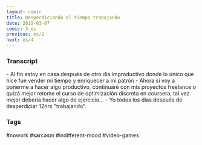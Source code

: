 ```yaml
---
layout: comic
title: Desperdiciando el tiempo trabajando
date: 2019-03-07
comic: 3_es
previous: es/2
next: es/4
---
```


<h3>Transcript</h3>
<p>
    - Al fin estoy en casa después de otro día improductivo donde lo único que hice fue vender mi tiempo y enriquecer a mi patrón
    - Ahora sí voy a ponerme a hacer algo productivo, continuaré con mis proyectos freelance o quizá mejor retome el curso de optimización discreta en coursera, tal vez mejor debería hacer algo de ejercicio...
    - Yo todos los días después de desperdiciar 12hrs "trabajando".
</p>

<h3>Tags</h3>
<p>#nowork #sarcasm #indifferent-mood #video-games</p>
